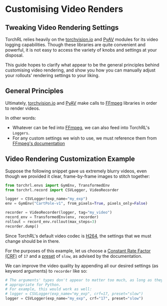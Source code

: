 # Customising Video Renders

## Tweaking Video Rendering Settings
TorchRL relies heavily on the [torchvision.io](https://pytorch.org/vision/main/io.html) 
and [PyAV](https://github.com/PyAV-Org/PyAV) modules for its video logging 
capabilities. Though these libraries are quite convenient and powerful, it is 
not easy to access the variety of knobs and settings at your disposal. 

This guide hopes to clarify what appear to be the general principles behind
customising video rendering, and show you how you can manually adjust your 
rollouts' rendering settings to your liking.

## General Principles
Ultimately, [torchvision.io](https://pytorch.org/vision/main/io.html) and 
[PyAV](https://github.com/PyAV-Org/PyAV) make calls to [FFmpeg](https://ffmpeg.org/)
libraries in order to render videos. 

In other words:

- Whatever can be fed into [FFmpeg](https://ffmpeg.org/), we can also feed 
into TorchRL's `Loggers`.
- For any custom settings we wish to use, we must reference them from 
[FFmpeg's documentation](https://trac.ffmpeg.org/)

## Video Rendering Customization Example

Suppose the following snippet gave us extremely blurry videos, even though 
we provided it clear, frame-by-frame images to stitch together:
```python
from torchrl.envs import GymEnv, TransformedEnv
from torchrl.record import CSVLogger, VideoRecorder

logger = CSVLogger(exp_name="my_exp")
env = GymEnv("CartPole-v1", from_pixels=True, pixels_only=False)

recorder = VideoRecorder(logger, tag="my_video")
record_env = TransformedEnv(env, recorder)
rollout = record_env.rollout(max_steps=3)
recorder.dump()
```

Since TorchRL's default video codec is [H264](https://trac.ffmpeg.org/wiki/Encode/H.264),
the settings that we must change should be in there.

For the purposes of this example, let us choose a 
[Constant Rate Factor (CRF)](https://trac.ffmpeg.org/wiki/Encode/H.264#crf) of 
`17` and a [preset](https://trac.ffmpeg.org/wiki/Encode/H.264#Preset) of `slow`,
as advised by the documentation.

We can improve the video quality by appending all our desired settings 
(as keyword arguments) to `recorder` like so:
```python
# The arguments' types don't appear to matter too much, as long as they are
# appropriate for Python.
# For example, this would work as well:
# logger = CSVLogger(exp_name="my_exp", crf=17, preset="slow")
logger = CSVLogger(exp_name="my_exp", crf="17", preset="slow")
```
